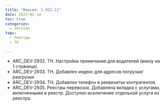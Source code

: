 ```yaml
---
title: "Версия: 1.912.11"
date: 2023-02-14
toc: true
categories:
  - version
tags:
  - Реестры
  - ТН

---
```


-   ARC_DEV-2932. ТН. Настройка примечания для водителей (внизу на 1 странице)
-   ARC_DEV-2933. ТН. Добавлен индекс для адресов погрузки/разгрузки
-   ARC_DEV-2934. ТН. Добавлен телефон в реквизитах контрагентов
-   ARC_DEV-2935. Реестры перевозок. Добавлена вкладка с услугами, включенными в реестр. Доступно исключение отдельной услуги из реестра
